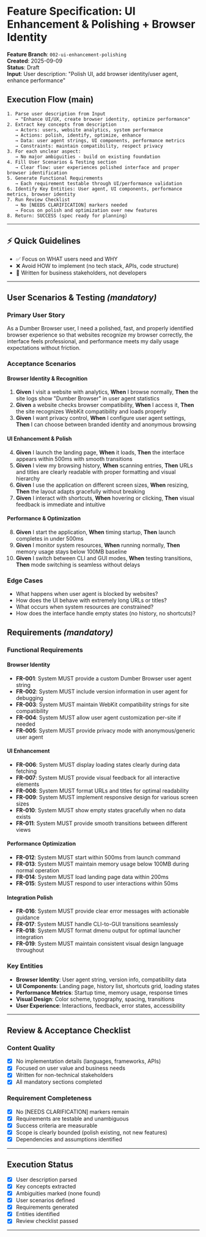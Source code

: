 # Feature Specification: UI Enhancement & Polishing + Browser Identity

**Feature Branch**: `002-ui-enhancement-polishing`  
**Created**: 2025-09-09  
**Status**: Draft  
**Input**: User description: "Polish UI, add browser identity/user agent, enhance performance"

## Execution Flow (main)
```
1. Parse user description from Input
   → "Enhance UI/UX, create browser identity, optimize performance"
2. Extract key concepts from description
   → Actors: users, website analytics, system performance
   → Actions: polish, identify, optimize, enhance
   → Data: user agent strings, UI components, performance metrics
   → Constraints: maintain compatibility, respect privacy
3. For each unclear aspect:
   → No major ambiguities - build on existing foundation
4. Fill User Scenarios & Testing section
   → Clear flow: user experiences polished interface and proper browser identification
5. Generate Functional Requirements
   → Each requirement testable through UI/performance validation
6. Identify Key Entities: User agent, UI components, performance metrics, browser identity
7. Run Review Checklist
   → No [NEEDS CLARIFICATION] markers needed
   → Focus on polish and optimization over new features
8. Return: SUCCESS (spec ready for planning)
```

---

## ⚡ Quick Guidelines
- ✅ Focus on WHAT users need and WHY
- ❌ Avoid HOW to implement (no tech stack, APIs, code structure)
- 👥 Written for business stakeholders, not developers

---

## User Scenarios & Testing *(mandatory)*

### Primary User Story
As a Dumber Browser user, I need a polished, fast, and properly identified browser experience so that websites recognize my browser correctly, the interface feels professional, and performance meets my daily usage expectations without friction.

### Acceptance Scenarios

#### Browser Identity & Recognition
1. **Given** I visit a website with analytics, **When** I browse normally, **Then** the site logs show "Dumber Browser" in user agent statistics
2. **Given** a website checks browser compatibility, **When** I access it, **Then** the site recognizes WebKit compatibility and loads properly
3. **Given** I want privacy control, **When** I configure user agent settings, **Then** I can choose between branded identity and anonymous browsing

#### UI Enhancement & Polish
4. **Given** I launch the landing page, **When** it loads, **Then** the interface appears within 500ms with smooth transitions
5. **Given** I view my browsing history, **When** scanning entries, **Then** URLs and titles are clearly readable with proper formatting and visual hierarchy
6. **Given** I use the application on different screen sizes, **When** resizing, **Then** the layout adapts gracefully without breaking
7. **Given** I interact with shortcuts, **When** hovering or clicking, **Then** visual feedback is immediate and intuitive

#### Performance & Optimization
8. **Given** I start the application, **When** timing startup, **Then** launch completes in under 500ms
9. **Given** I monitor system resources, **When** running normally, **Then** memory usage stays below 100MB baseline
10. **Given** I switch between CLI and GUI modes, **When** testing transitions, **Then** mode switching is seamless without delays

### Edge Cases
- What happens when user agent is blocked by websites?
- How does the UI behave with extremely long URLs or titles?
- What occurs when system resources are constrained?
- How does the interface handle empty states (no history, no shortcuts)?

## Requirements *(mandatory)*

### Functional Requirements

#### Browser Identity
- **FR-001**: System MUST provide a custom Dumber Browser user agent string
- **FR-002**: System MUST include version information in user agent for debugging
- **FR-003**: System MUST maintain WebKit compatibility strings for site compatibility
- **FR-004**: System MUST allow user agent customization per-site if needed
- **FR-005**: System MUST provide privacy mode with anonymous/generic user agent

#### UI Enhancement
- **FR-006**: System MUST display loading states clearly during data fetching
- **FR-007**: System MUST provide visual feedback for all interactive elements
- **FR-008**: System MUST format URLs and titles for optimal readability
- **FR-009**: System MUST implement responsive design for various screen sizes
- **FR-010**: System MUST show empty states gracefully when no data exists
- **FR-011**: System MUST provide smooth transitions between different views

#### Performance Optimization
- **FR-012**: System MUST start within 500ms from launch command
- **FR-013**: System MUST maintain memory usage below 100MB during normal operation
- **FR-014**: System MUST load landing page data within 200ms
- **FR-015**: System MUST respond to user interactions within 50ms

#### Integration Polish
- **FR-016**: System MUST provide clear error messages with actionable guidance
- **FR-017**: System MUST handle CLI-to-GUI transitions seamlessly
- **FR-018**: System MUST format dmenu output for optimal launcher integration
- **FR-019**: System MUST maintain consistent visual design language throughout

### Key Entities
- **Browser Identity**: User agent string, version info, compatibility data
- **UI Components**: Landing page, history list, shortcuts grid, loading states
- **Performance Metrics**: Startup time, memory usage, response times
- **Visual Design**: Color scheme, typography, spacing, transitions
- **User Experience**: Interactions, feedback, error states, accessibility

---

## Review & Acceptance Checklist

### Content Quality
- [x] No implementation details (languages, frameworks, APIs)
- [x] Focused on user value and business needs
- [x] Written for non-technical stakeholders
- [x] All mandatory sections completed

### Requirement Completeness
- [x] No [NEEDS CLARIFICATION] markers remain
- [x] Requirements are testable and unambiguous  
- [x] Success criteria are measurable
- [x] Scope is clearly bounded (polish existing, not new features)
- [x] Dependencies and assumptions identified

---

## Execution Status

- [x] User description parsed
- [x] Key concepts extracted
- [x] Ambiguities marked (none found)
- [x] User scenarios defined
- [x] Requirements generated
- [x] Entities identified
- [x] Review checklist passed

---